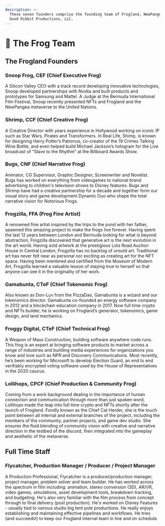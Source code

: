 ```yaml
---
description: >-
  These seven founders comprise the founding team of Frogland, NewPangea and
  Good Ribbit Productions, LLC.
---
```


# 💚 The Frog Team

## The Frogland Founders

### Snoop Frog, CEF (Chief Executive Frog)

A Silicon Valley CEO with a track record developing innovative technologies, Snoop developed partnerships with Nvidia and built products and prototypes for Samsung and Mattel. A Judge at the Bermuda International Film Festival, Snoop recently presented NFTs and Frogland and the NewPangea metaverse to the United Nations.&#x20;

### Shrimp, CCF (Chief Creative Frog)&#x20;

A Creative Director with years experience in Hollywood working on iconic IP such as Star Wars, Pirates and Transformers. In Real Life, Shimp, is known for designing Harry Potter’s Patronus, co-creator of the 19 Crimes Talking Wine Bottle, and even helped build Michael Jackson’s hologram for the Live broadcast of “Slave to the Rhythm” at the Billboard Awards Show.&#x20;

### Bugs, CNF (Chief Narrative Frog)

Animator, CG Supervisor, Graphic Designer, Screenwriter and Novelist. Bugs has worked on everything from videogames to national brand advertising to children's television shows to Disney features. Bugs and Shrimp have had a creative partnership for a decade and together form our visual story and game development Dynamic Duo who shape the total narrative vision for Notorious Frogs.&#x20;

### Frogzilla, FFA (Frog Fine Artist)&#x20;

A renowned fine artist inspired by the trips to the pond with her father, spawned this amazing project to make the frogs live forever. Having spent the last 12 years between London and Bermuda looking for what is beyond abstraction, Frogzilla discovered that generative art is the next evolution in the art world. Having sold artwork at the prestigious Lots Road Auction House in Central London, Frogzilla has no backlog of unsold art. Traditional art has never felt near as personal nor exciting as creating art for the NFT space. Having been mentored and certified from the Museum of Modern Art, Frogzilla learned a valuable lesson of staying true to herself so that anyone can see it in the originality of her work.&#x20;

### Gamabunta, CToF (Chief Tokenomic Frog)

Also known as Don-Luv from the PizzaDao, Gamabunta is a wizard and our tokenomics director. Gamabunta co-founded an energy software company in 2012 and a blockchain education company in 2017. Now full time crypto and NFTs builder, he is working on Frogland’s generator, tokenomics, game design, and land mechanics.&#x20;

### Froggy Digital, CTeF (Chief Technical Frog)

A Weapon of Mass Construction, building software anywhere code runs. This frog is an expert at bringing software products to market across a range of industries and building media experiences for organizations you know and love such as NPR and Discovery Communications. Most recently, he’s been working for Microsoft to develop Election Guard, an end to end verifiably encrypted voting software used by the House of Representatives in the 2020 caucus.&#x20;

### Lollihops, CPCF (Chief Production & Community Frog)

Coming from a work background dealing in the importance of human connection and communication through more than just spoken word, Lollihops made the leap into full time crypto and NFTs shortly after the launch of Frogland. Fondly known as the Chief Cat Herder, she is the touch point between all internal and external branches of the project, including the members of the community, partner projects, and game dev studio. She ensures the fluid blending of community vision with creative and narrative direction in the testbed of the discord, then integrated into the gameplay and aesthetic of the metaverse.

## Full Time Staff

### Flycatcher, **Production Manager / Producer / Project Manager**

A Production Professional, Flycatcher is a producer/production manager, project manager, problem solver and team builder. He has worked across the spectrum in film including: animation, stereo conversion (3D), AR/VR, video games, simulations, asset development tools, breakdown tracking, and budgeting. He's also very familiar with the film process from concept through to final delivery (post production). He's worked on Disney Features - usually tied to various studio big tent pole productions. He really enjoys establishing and maintaining effective pipelines and workflows. He tries (and succeeds!) to keep our Frogland internal team in line and on schedule.
